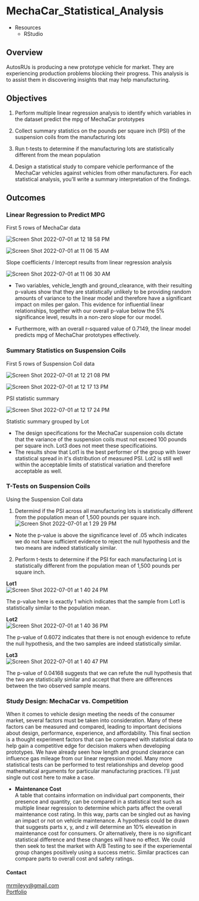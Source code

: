 # MechaCar_Statistical_Analysis

- Resources
    - RStudio

## Overview

AutosRUs is producing a new prototype vehicle for market.  They are experiencing production problems blocking their progress.  This analysis is to assist them in discovering insights that may help manufacturing.

## Objectives

1. Perform multiple linear regression analysis to identify which variables in the dataset predict the mpg of MechaCar prototypes

2. Collect summary statistics on the pounds per square inch (PSI) of the suspension coils from the manufacturing lots

3. Run t-tests to determine if the manufacturing lots are statistically different from the mean population

4. Design a statistical study to compare vehicle performance of the MechaCar vehicles against vehicles from other manufacturers. For each statistical analysis, you’ll write a summary interpretation of the findings.

## Outcomes

### Linear Regression to Predict MPG

First 5 rows of MechaCar data

![Screen Shot 2022-07-01 at 12 18 58 PM](https://user-images.githubusercontent.com/100544761/176941117-55abf35a-5dea-4179-867a-ce3a8d5afe9d.png)

![Screen Shot 2022-07-01 at 11 06 15 AM](https://user-images.githubusercontent.com/100544761/176931908-6b9acbcf-8f6d-4b7d-a3f2-cdcdebc645b8.png)

Slope coefficients / Intercept results from linear regression analysis

![Screen Shot 2022-07-01 at 11 06 30 AM](https://user-images.githubusercontent.com/100544761/176933457-2b2e2d87-4bc0-4e84-a498-dce2ba59c85b.png)

- Two variables, vehicle_length and ground_clearance, with their resulting p-values show that they are statistically unlikely to be providing random amounts of variance to the linear model and therefore have a significant impact on miles per galon. This evidence for influential linear relationships, together with our overall p-value below the 5% significance level, results in a non-zero slope for our model.

- Furthermore, with an overall r-squared value of 0.7149, the linear model predicts mpg of MechaChar prototypes effectively.

### Summary Statistics on Suspension Coils

First 5 rows of Suspension Coil data

![Screen Shot 2022-07-01 at 12 21 08 PM](https://user-images.githubusercontent.com/100544761/176941403-bc2a07d0-3a34-4055-9eee-898a146d5421.png)

![Screen Shot 2022-07-01 at 12 17 13 PM](https://user-images.githubusercontent.com/100544761/176941527-f216cdba-0127-44d4-a63d-817fbe0cc50b.png)

PSI statistic summary

![Screen Shot 2022-07-01 at 12 17 24 PM](https://user-images.githubusercontent.com/100544761/176941575-5a3e6c67-8b11-40da-b3fd-3a8ec2061466.png)

Statistic summary grouped by Lot
- The design specifications for the MechaCar suspension coils dictate that the variance of the suspension coils must not exceed 100 pounds per square inch.  Lot3 does not meet these specificatioins.
- The results show that Lot1 is the best performer of the group with lower statistical spread in it's distribution of measured PSI. Lot2 is still well within the acceptable limits of statistical variation and therefore acceptable as well.

### T-Tests on Suspension Coils

Using the Suspension Coil data
1. Determind if the PSI across all manufacturing lots is statistically different from the population mean of 1,500 pounds per square inch.<br>
![Screen Shot 2022-07-01 at 1 29 29 PM](https://user-images.githubusercontent.com/100544761/176951645-d7168eeb-c543-410d-88c3-c78225fb666d.png)

- Note the p-value is above the significance level of .05 whcih indicates we do not have sufficient evidence to reject the null hypothesis and the two means are indeed statistically similar.

2. Perform t-tests to determine if the PSI for each manufacturing Lot is statistically different from the population mean of 1,500 pounds per square inch.

**Lot1**<br>
![Screen Shot 2022-07-01 at 1 40 24 PM](https://user-images.githubusercontent.com/100544761/176952894-a1f19167-70f4-496e-9ded-66fbcb54060c.png)

The p-value here is exactly 1 which indicates that the sample from Lot1 is statistically similar to the population mean.  

**Lot2**<br>
![Screen Shot 2022-07-01 at 1 40 36 PM](https://user-images.githubusercontent.com/100544761/176953168-30c889d5-b9d5-4cf9-8984-166ec7eec3e8.png)

The p-value of 0.6072 indicates that there is not enough evidence to refute the null hypothesis, and the two samples are indeed statistically similar.

**Lot3**<br>
![Screen Shot 2022-07-01 at 1 40 47 PM](https://user-images.githubusercontent.com/100544761/176953313-18097701-3d83-4f11-82cf-ab0d08a03e42.png)

The p-value of 0.04168 suggests that we can refute the null hypothesis that the two are statistically similar and accept that there are differences between the two observed sample means.

### Study Design: MechaCar vs. Competition

When it comes to vehicle design meeting the needs of the consumer market, several factors must be taken into consideration.  Many of these factors can be measured and compared, leading to important decisions about design, performance, experience, and affordability.  This final section is a thought experiment factors that can be compared with statistical data to help gain a competitive edge for decision makers when developing prototypes.  We have already seen how length and ground clearance can influence gas mileage from our linear regression model.  Many more statistical tests can be performed to test relationships and develop good mathematical arguments for particular manufacturing practices.  I'll just single out cost here to make a case.

- **Maintenance Cost** <br>
    A table that contains information on individual part components, their presence and quantity, can be compared in a statistical test such as multiple linear regression to determine which parts affect the overall maintenance cost rating.  In this way, parts can be singled out as having an impact or not on vehicle maintenance.  A hypothesis could be drawn that suggests parts x, y, and z will determine an 10% eleveation in maintenance cost for consumers.  Or alternatively, there is no significant statistical difference and these changes will have no effect.  We could then seek to test the market with A/B Testing to see if the experiemental group changes positively using a success metric.  Similar practices can compare parts to overall cost and safety ratings.

#### Contact

mrmileyy@gmail.com <br>
[Portfolio](https://m-miley.github.io/portfolio/)
